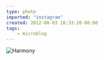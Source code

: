 ```yaml
---
type: photo
imported: "instagram"
created: 2012-08-03 18:33:28-08:00
tags:
    - microblog
---
```

![Harmony](/media/images/photos/2012/08/ce62b05082bd9dcc00ba3f2217d37fda.jpg)

